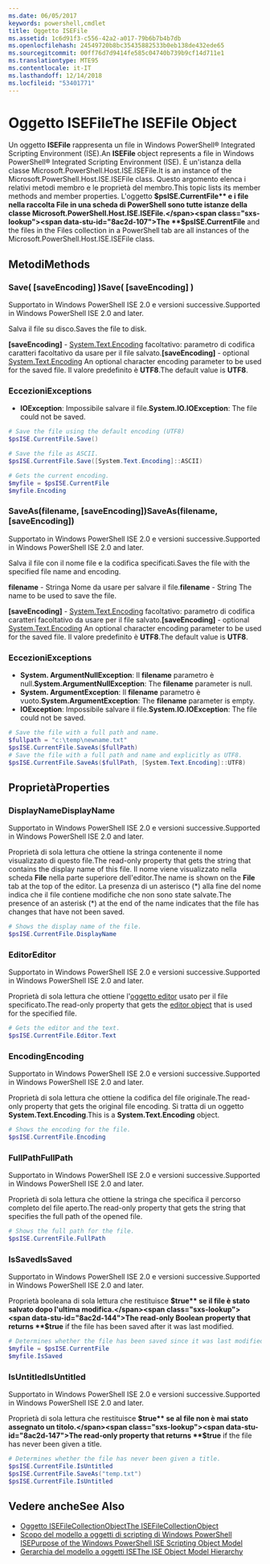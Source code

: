 ```yaml
---
ms.date: 06/05/2017
keywords: powershell,cmdlet
title: Oggetto ISEFile
ms.assetid: 1c6d91f3-c556-42a2-a017-79b6b7b4b7db
ms.openlocfilehash: 24549720b8bc35435882533b0eb138de432ede65
ms.sourcegitcommit: 00ff76d7d9414fe585c04740b739b9cf14d711e1
ms.translationtype: MTE95
ms.contentlocale: it-IT
ms.lasthandoff: 12/14/2018
ms.locfileid: "53401771"
---
```

# <a name="the-isefile-object"></a><span data-ttu-id="8ac2d-103">Oggetto ISEFile</span><span class="sxs-lookup"><span data-stu-id="8ac2d-103">The ISEFile Object</span></span>

<span data-ttu-id="8ac2d-104">Un oggetto **ISEFile** rappresenta un file in Windows PowerShell® Integrated Scripting Environment (ISE).</span><span class="sxs-lookup"><span data-stu-id="8ac2d-104">An **ISEFile** object represents a file in Windows PowerShell® Integrated Scripting Environment (ISE).</span></span> <span data-ttu-id="8ac2d-105">È un'istanza della classe Microsoft.PowerShell.Host.ISE.ISEFile.</span><span class="sxs-lookup"><span data-stu-id="8ac2d-105">It is an instance of the Microsoft.PowerShell.Host.ISE.ISEFile class.</span></span> <span data-ttu-id="8ac2d-106">Questo argomento elenca i relativi metodi membro e le proprietà del membro.</span><span class="sxs-lookup"><span data-stu-id="8ac2d-106">This topic lists its member methods and member properties.</span></span> <span data-ttu-id="8ac2d-107">L'oggetto **$psISE.CurrentFile** e i file nella raccolta File in una scheda di PowerShell sono tutte istanze della classe Microsoft.PowerShell.Host.ISE.ISEFile.</span><span class="sxs-lookup"><span data-stu-id="8ac2d-107">The **$psISE.CurrentFile** and the files in the Files collection in a PowerShell tab are all instances of the Microsoft.PowerShell.Host.ISE.ISEFile class.</span></span>

## <a name="methods"></a><span data-ttu-id="8ac2d-108">Metodi</span><span class="sxs-lookup"><span data-stu-id="8ac2d-108">Methods</span></span>

### <a name="save-saveencoding-"></a><span data-ttu-id="8ac2d-109">Save\( \[saveEncoding\] \)</span><span class="sxs-lookup"><span data-stu-id="8ac2d-109">Save\( \[saveEncoding\] \)</span></span>

<span data-ttu-id="8ac2d-110">Supportato in Windows PowerShell ISE 2.0 e versioni successive.</span><span class="sxs-lookup"><span data-stu-id="8ac2d-110">Supported in Windows PowerShell ISE 2.0 and later.</span></span>

<span data-ttu-id="8ac2d-111">Salva il file su disco.</span><span class="sxs-lookup"><span data-stu-id="8ac2d-111">Saves the file to disk.</span></span>

<span data-ttu-id="8ac2d-112">**\[saveEncoding\]** - [System.Text.Encoding](https://msdn.microsoft.com/library/system.text.encoding.aspx) facoltativo: parametro di codifica caratteri facoltativo da usare per il file salvato.</span><span class="sxs-lookup"><span data-stu-id="8ac2d-112">**\[saveEncoding\]** - optional [System.Text.Encoding](https://msdn.microsoft.com/library/system.text.encoding.aspx) An optional character encoding parameter to be used for the saved file.</span></span> <span data-ttu-id="8ac2d-113">Il valore predefinito è **UTF8**.</span><span class="sxs-lookup"><span data-stu-id="8ac2d-113">The default value is **UTF8**.</span></span>

### <a name="exceptions"></a><span data-ttu-id="8ac2d-114">Eccezioni</span><span class="sxs-lookup"><span data-stu-id="8ac2d-114">Exceptions</span></span>

- <span data-ttu-id="8ac2d-115">**IOException**: Impossibile salvare il file.</span><span class="sxs-lookup"><span data-stu-id="8ac2d-115">**System.IO.IOException**: The file could not be saved.</span></span>

```powershell
# Save the file using the default encoding (UTF8)
$psISE.CurrentFile.Save()

# Save the file as ASCII.
$psISE.CurrentFile.Save([System.Text.Encoding]::ASCII)

# Gets the current encoding.
$myfile = $psISE.CurrentFile
$myfile.Encoding
```

### <a name="saveasfilename-saveencoding"></a><span data-ttu-id="8ac2d-116">SaveAs\(filename, \[saveEncoding\]\)</span><span class="sxs-lookup"><span data-stu-id="8ac2d-116">SaveAs\(filename, \[saveEncoding\]\)</span></span>

<span data-ttu-id="8ac2d-117">Supportato in Windows PowerShell ISE 2.0 e versioni successive.</span><span class="sxs-lookup"><span data-stu-id="8ac2d-117">Supported in Windows PowerShell ISE 2.0 and later.</span></span>

<span data-ttu-id="8ac2d-118">Salva il file con il nome file e la codifica specificati.</span><span class="sxs-lookup"><span data-stu-id="8ac2d-118">Saves the file with the specified file name and encoding.</span></span>

<span data-ttu-id="8ac2d-119">**filename** - Stringa Nome da usare per salvare il file.</span><span class="sxs-lookup"><span data-stu-id="8ac2d-119">**filename** - String The name to be used to save the file.</span></span>

<span data-ttu-id="8ac2d-120">**\[saveEncoding\]** - [System.Text.Encoding](https://msdn.microsoft.com/library/system.text.encoding.aspx) facoltativo: parametro di codifica caratteri facoltativo da usare per il file salvato.</span><span class="sxs-lookup"><span data-stu-id="8ac2d-120">**\[saveEncoding\]** - optional [System.Text.Encoding](https://msdn.microsoft.com/library/system.text.encoding.aspx) An optional character encoding parameter to be used for the saved file.</span></span> <span data-ttu-id="8ac2d-121">Il valore predefinito è **UTF8**.</span><span class="sxs-lookup"><span data-stu-id="8ac2d-121">The default value is **UTF8**.</span></span>

### <a name="exceptions"></a><span data-ttu-id="8ac2d-122">Eccezioni</span><span class="sxs-lookup"><span data-stu-id="8ac2d-122">Exceptions</span></span>

- <span data-ttu-id="8ac2d-123">**System. ArgumentNullException**: Il **filename** parametro è null.</span><span class="sxs-lookup"><span data-stu-id="8ac2d-123">**System.ArgumentNullException**: The **filename** parameter is null.</span></span>
- <span data-ttu-id="8ac2d-124">**System. ArgumentException**: Il **filename** parametro è vuoto.</span><span class="sxs-lookup"><span data-stu-id="8ac2d-124">**System.ArgumentException**: The **filename** parameter is empty.</span></span>
- <span data-ttu-id="8ac2d-125">**IOException**: Impossibile salvare il file.</span><span class="sxs-lookup"><span data-stu-id="8ac2d-125">**System.IO.IOException**: The file could not be saved.</span></span>

```powershell
# Save the file with a full path and name.
$fullpath = "c:\temp\newname.txt"
$psISE.CurrentFile.SaveAs($fullPath)
# Save the file with a full path and name and explicitly as UTF8.
$psISE.CurrentFile.SaveAs($fullPath, [System.Text.Encoding]::UTF8)
```

## <a name="properties"></a><span data-ttu-id="8ac2d-126">Proprietà</span><span class="sxs-lookup"><span data-stu-id="8ac2d-126">Properties</span></span>

### <a name="displayname"></a><span data-ttu-id="8ac2d-127">DisplayName</span><span class="sxs-lookup"><span data-stu-id="8ac2d-127">DisplayName</span></span>

<span data-ttu-id="8ac2d-128">Supportato in Windows PowerShell ISE 2.0 e versioni successive.</span><span class="sxs-lookup"><span data-stu-id="8ac2d-128">Supported in Windows PowerShell ISE 2.0 and later.</span></span>

<span data-ttu-id="8ac2d-129">Proprietà di sola lettura che ottiene la stringa contenente il nome visualizzato di questo file.</span><span class="sxs-lookup"><span data-stu-id="8ac2d-129">The read-only property that gets the string that contains the display name of this file.</span></span> <span data-ttu-id="8ac2d-130">Il nome viene visualizzato nella scheda **File** nella parte superiore dell'editor.</span><span class="sxs-lookup"><span data-stu-id="8ac2d-130">The name is shown on the **File** tab at the top of the editor.</span></span> <span data-ttu-id="8ac2d-131">La presenza di un asterisco \(\*\) alla fine del nome indica che il file contiene modifiche che non sono state salvate.</span><span class="sxs-lookup"><span data-stu-id="8ac2d-131">The presence of an asterisk \(\*\) at the end of the name indicates that the file has changes that have not been saved.</span></span>

```powershell
# Shows the display name of the file.
$psISE.CurrentFile.DisplayName
```

### <a name="editor"></a><span data-ttu-id="8ac2d-132">Editor</span><span class="sxs-lookup"><span data-stu-id="8ac2d-132">Editor</span></span>

<span data-ttu-id="8ac2d-133">Supportato in Windows PowerShell ISE 2.0 e versioni successive.</span><span class="sxs-lookup"><span data-stu-id="8ac2d-133">Supported in Windows PowerShell ISE 2.0 and later.</span></span>

<span data-ttu-id="8ac2d-134">Proprietà di sola lettura che ottiene l'[oggetto editor](The-ISEEditor-Object.md) usato per il file specificato.</span><span class="sxs-lookup"><span data-stu-id="8ac2d-134">The read-only property that gets the [editor object](The-ISEEditor-Object.md) that is used for the specified file.</span></span>

```powershell
# Gets the editor and the text.
$psISE.CurrentFile.Editor.Text
```

### <a name="encoding"></a><span data-ttu-id="8ac2d-135">Encoding</span><span class="sxs-lookup"><span data-stu-id="8ac2d-135">Encoding</span></span>

<span data-ttu-id="8ac2d-136">Supportato in Windows PowerShell ISE 2.0 e versioni successive.</span><span class="sxs-lookup"><span data-stu-id="8ac2d-136">Supported in Windows PowerShell ISE 2.0 and later.</span></span>

<span data-ttu-id="8ac2d-137">Proprietà di sola lettura che ottiene la codifica del file originale.</span><span class="sxs-lookup"><span data-stu-id="8ac2d-137">The read-only property that gets the original file encoding.</span></span> <span data-ttu-id="8ac2d-138">Si tratta di un oggetto **System.Text.Encoding**.</span><span class="sxs-lookup"><span data-stu-id="8ac2d-138">This is a **System.Text.Encoding** object.</span></span>

```powershell
# Shows the encoding for the file.
$psISE.CurrentFile.Encoding
```

### <a name="fullpath"></a><span data-ttu-id="8ac2d-139">FullPath</span><span class="sxs-lookup"><span data-stu-id="8ac2d-139">FullPath</span></span>

<span data-ttu-id="8ac2d-140">Supportato in Windows PowerShell ISE 2.0 e versioni successive.</span><span class="sxs-lookup"><span data-stu-id="8ac2d-140">Supported in Windows PowerShell ISE 2.0 and later.</span></span>

<span data-ttu-id="8ac2d-141">Proprietà di sola lettura che ottiene la stringa che specifica il percorso completo del file aperto.</span><span class="sxs-lookup"><span data-stu-id="8ac2d-141">The read-only property that gets the string that specifies the full path of the opened file.</span></span>

```powershell
# Shows the full path for the file.
$psISE.CurrentFile.FullPath
```

### <a name="issaved"></a><span data-ttu-id="8ac2d-142">IsSaved</span><span class="sxs-lookup"><span data-stu-id="8ac2d-142">IsSaved</span></span>

<span data-ttu-id="8ac2d-143">Supportato in Windows PowerShell ISE 2.0 e versioni successive.</span><span class="sxs-lookup"><span data-stu-id="8ac2d-143">Supported in Windows PowerShell ISE 2.0 and later.</span></span>

<span data-ttu-id="8ac2d-144">Proprietà booleana di sola lettura che restituisce **$true** se il file è stato salvato dopo l'ultima modifica.</span><span class="sxs-lookup"><span data-stu-id="8ac2d-144">The read-only Boolean property that returns **$true** if the file has been saved after it was last modified.</span></span>

```powershell
# Determines whether the file has been saved since it was last modified.
$myfile = $psISE.CurrentFile
$myfile.IsSaved
```

### <a name="isuntitled"></a><span data-ttu-id="8ac2d-145">IsUntitled</span><span class="sxs-lookup"><span data-stu-id="8ac2d-145">IsUntitled</span></span>

<span data-ttu-id="8ac2d-146">Supportato in Windows PowerShell ISE 2.0 e versioni successive.</span><span class="sxs-lookup"><span data-stu-id="8ac2d-146">Supported in Windows PowerShell ISE 2.0 and later.</span></span>

<span data-ttu-id="8ac2d-147">Proprietà di sola lettura che restituisce **$true** se al file non è mai stato assegnato un titolo.</span><span class="sxs-lookup"><span data-stu-id="8ac2d-147">The read-only property that returns **$true** if the file has never been given a title.</span></span>

```powershell
# Determines whether the file has never been given a title.
$psISE.CurrentFile.IsUntitled
$psISE.CurrentFile.SaveAs("temp.txt")
$psISE.CurrentFile.IsUntitled
```

## <a name="see-also"></a><span data-ttu-id="8ac2d-148">Vedere anche</span><span class="sxs-lookup"><span data-stu-id="8ac2d-148">See Also</span></span>

- [<span data-ttu-id="8ac2d-149">Oggetto ISEFileCollectionObject</span><span class="sxs-lookup"><span data-stu-id="8ac2d-149">The ISEFileCollectionObject</span></span>](The-ISEFileCollection-Object.md)
- [<span data-ttu-id="8ac2d-150">Scopo del modello a oggetti di scripting di Windows PowerShell ISE</span><span class="sxs-lookup"><span data-stu-id="8ac2d-150">Purpose of the Windows PowerShell ISE Scripting Object Model</span></span>](Purpose-of-the-Windows-PowerShell-ISE-Scripting-Object-Model.md)
- [<span data-ttu-id="8ac2d-151">Gerarchia del modello a oggetti ISE</span><span class="sxs-lookup"><span data-stu-id="8ac2d-151">The ISE Object Model Hierarchy</span></span>](The-ISE-Object-Model-Hierarchy.md)